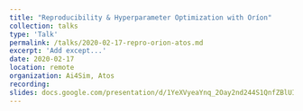 ```yaml
---
title: "Reproducibility & Hyperparameter Optimization with Oríon"
collection: talks
type: 'Talk'
permalink: /talks/2020-02-17-repro-orion-atos.md
excerpt: 'Add except...'
date: 2020-02-17
location: remote
organization: Ai4Sim, Atos
recording: 
slides: docs.google.com/presentation/d/1YeXVyeaYnq_2Oay2nd244S1QnfZBlUIfgJIBLnPuK5U/edit?usp=sharing
---
```

